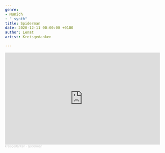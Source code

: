 ```yaml
---
genre:
- Munich
- " synth"
title: Spiderman
date: 2020-12-11 00:00:00 +0100
author: Lenat
artist: Kreisgedanken

---
```

<iframe width="100%" height="300" scrolling="no" frameborder="no" allow="autoplay" src="https://w.soundcloud.com/player/?url=https%3A//api.soundcloud.com/tracks/785308996&color=%23ff5500&auto_play=false&hide_related=false&show_comments=true&show_user=true&show_reposts=false&show_teaser=true&visual=true"></iframe><div style="font-size: 10px; color: #cccccc;line-break: anywhere;word-break: normal;overflow: hidden;white-space: nowrap;text-overflow: ellipsis; font-family: Interstate,Lucida Grande,Lucida Sans Unicode,Lucida Sans,Garuda,Verdana,Tahoma,sans-serif;font-weight: 100;"><a href="https://soundcloud.com/kreisgedanken" title="kreisgedanken" target="_blank" style="color: #cccccc; text-decoration: none;">kreisgedanken</a> · <a href="https://soundcloud.com/kreisgedanken/spiderman" title="spiderman" target="_blank" style="color: #cccccc; text-decoration: none;">spiderman</a></div>